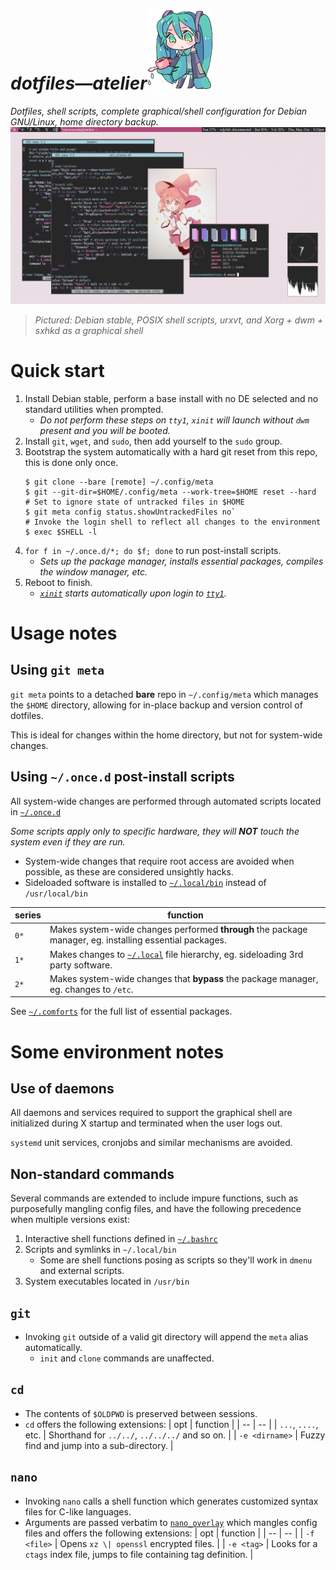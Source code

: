 # _dotfiles—atelier_![shimeji]
_Dotfiles, shell scripts, complete graphical/shell configuration for Debian GNU/Linux, home directory backup._
![scrot]
> _Pictured: Debian stable, POSIX shell scripts, urxvt, and Xorg + dwm + sxhkd as a graphical shell_

# Quick start
1. Install Debian stable, perform a base install with no DE selected and no standard utilities when prompted.
	* _Do not perform these steps on `tty1`, `xinit` will launch without `dwm` present and you will be booted._
2. Install `git`, `wget`, and `sudo`, then add yourself to the `sudo` group.
3. Bootstrap the system automatically with a hard git reset from this repo, this is done only once.
	```shell
	$ git clone --bare [remote] ~/.config/meta
	$ git --git-dir=$HOME/.config/meta --work-tree=$HOME reset --hard
	# Set to ignore state of untracked files in $HOME
	$ git meta config status.showUntrackedFiles no`
	# Invoke the login shell to reflect all changes to the environment
	$ exec $SHELL -l
	```
4. `for f in ~/.once.d/*; do $f; done` to run post-install scripts.
	* _Sets up the package manager, installs essential packages, compiles the window manager, etc._
5. Reboot to finish.
	* _[`xinit`](.xinitrc) starts automatically upon login to [`tty1`](.profile)._

# Usage notes
## Using `git meta`
`git meta` points to a detached **bare** repo in `~/.config/meta` which manages the `$HOME` directory, allowing for in-place backup and version control of dotfiles.

This is ideal for changes within the home directory, but not for system-wide changes.

## Using `~/.once.d` post-install scripts
All system-wide changes are performed through automated scripts located in [`~/.once.d`](.once.d)

_Some scripts apply only to specific hardware, they will **NOT** touch the system even if they are run._

* System-wide changes that require root access are avoided when possible, as these are considered unsightly hacks.
* Sideloaded software is installed to [`~/.local/bin`](.local/bin) instead of `/usr/local/bin`

| series | function |
| -- | -- |
| `0*` | Makes system-wide changes performed **through** the package manager, eg. installing essential packages. |
| `1*` | Makes changes to [`~/.local`](.local) file hierarchy, eg. sideloading 3rd party software. |
| `2*` | Makes system-wide changes that **bypass** the package manager, eg. changes to `/etc`. |

See [`~/.comforts`](.comforts) for the full list of essential packages.

# Some environment notes
## Use of daemons
All daemons and services required to support the graphical shell are initialized during X startup and terminated when the user logs out.

`systemd` unit services, cronjobs and similar mechanisms are avoided.

## Non-standard commands
Several commands are extended to include impure functions, such as purposefully mangling config files, and have the following precedence when multiple versions exist:

1. Interactive shell functions defined in [`~/.bashrc`](.bashrc)
2. Scripts and symlinks in `~/.local/bin`
	* Some are shell functions posing as scripts so they'll work in `dmenu` and external scripts.
3. System executables located in `/usr/bin`

## `git`
* Invoking `git` outside of a valid git directory will append the `meta` alias automatically.
	* `init` and `clone` commands are unaffected.

## `cd`
* The contents of `$OLDPWD` is preserved between sessions.
* `cd` offers the following extensions:
	| opt | function |
	| -- | -- |
	| `...`, `....`, etc. | Shorthand for `../../`, `../../../` and so on. |
	| `-e <dirname>` | Fuzzy find and jump into a sub-directory. |

## `nano`
* Invoking `nano` calls a shell function which generates customized syntax files for C-like languages.
* Arguments are passed verbatim to [`nano_overlay`](Scripts/nano_overlay.sh) which mangles config files and offers the following extensions:
	| opt | function |
	| -- | -- |
	| `-f <file>` | Opens `xz \| openssl` encrypted files. |
	| `-e <tag>`  | Looks for a `ctags` index file, jumps to file containing tag definition. |

[scrot]: https://github.com/microsounds/microsounds/raw/master/dotfiles/scrot.png
[shimeji]: https://github.com/microsounds/microsounds/raw/master/dotfiles/shimeji.png
